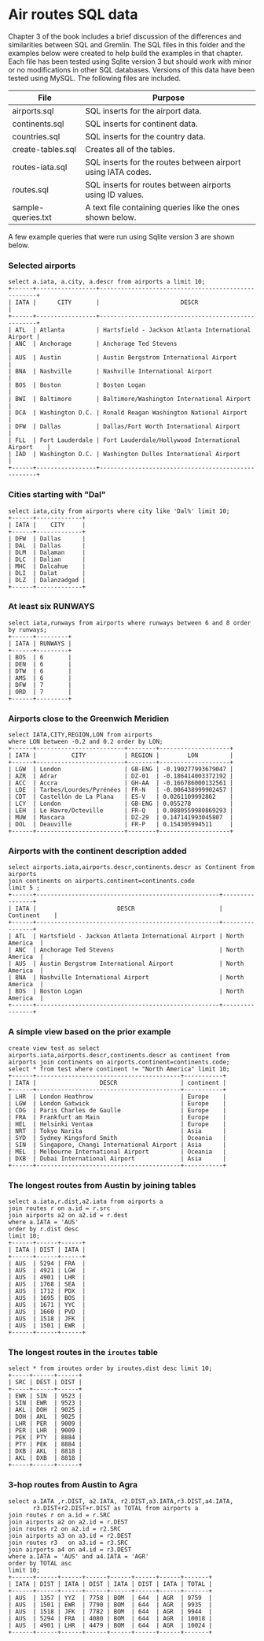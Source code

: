 
# Air routes SQL data

Chapter 3 of the book includes a brief discussion of the differences and similarities between SQL and Gremlin. The SQL files in this folder and the examples below were created to help build the examples in that chapter. Each file has been tested using Sqlite version 3 but should work with minor or no modifications in other SQL databases. Versions of this data have been tested using MySQL. The following files are included.

|File|Purpose|
|--|--|
|airports.sql|SQL inserts for the airport data.|
|continents.sql|SQL inserts for continent data.|
|countries.sql|SQL inserts for the country data.|
|create-tables.sql|Creates all of the tables.|
|routes-iata.sql|SQL inserts for the routes between airport using IATA codes.|
|routes.sql|SQL inserts for routes between airports using ID values.|
|sample-queries.txt|A text file containing queries like the ones shown below.|

A few example queries that were run using Sqlite version 3 are shown below.

### Selected airports

```
select a.iata, a.city, a.descr from airports a limit 10;
+------+-----------------+----------------------------------------------------+
| IATA |      CITY       |                       DESCR                        |
+------+-----------------+----------------------------------------------------+
| ATL  | Atlanta         | Hartsfield - Jackson Atlanta International Airport |
| ANC  | Anchorage       | Anchorage Ted Stevens                              |
| AUS  | Austin          | Austin Bergstrom International Airport             |
| BNA  | Nashville       | Nashville International Airport                    |
| BOS  | Boston          | Boston Logan                                       |
| BWI  | Baltimore       | Baltimore/Washington International Airport         |
| DCA  | Washington D.C. | Ronald Reagan Washington National Airport          |
| DFW  | Dallas          | Dallas/Fort Worth International Airport            |
| FLL  | Fort Lauderdale | Fort Lauderdale/Hollywood International Airport    |
| IAD  | Washington D.C. | Washington Dulles International Airport            |
+------+-----------------+----------------------------------------------------+
```

### Cities starting with "Dal"

```
select iata,city from airports where city like 'Dal%' limit 10;
+------+-------------+
| IATA |    CITY     |
+------+-------------+
| DFW  | Dallas      |
| DAL  | Dallas      |
| DLM  | Dalaman     |
| DLC  | Dalian      |
| MHC  | Dalcahue    |
| DLI  | Dalat       |
| DLZ  | Dalanzadgad |
+------+-------------+
```

### At least six RUNWAYS

```
select iata,runways from airports where runways between 6 and 8 order by runways;
+------+---------+
| IATA | RUNWAYS |
+------+---------+
| BOS  | 6       |
| DEN  | 6       |
| DTW  | 6       |
| AMS  | 6       |
| DFW  | 7       |
| ORD  | 7       |
+------+---------+
```

### Airports close to the Greenwich Meridien

```
select IATA,CITY,REGION,LON from airports
where LON between -0.2 and 0.2 order by LON;
+------+-------------------------+--------+--------------------+
| IATA |          CITY           | REGION |        LON         |
+------+-------------------------+--------+--------------------+
| LGW  | London                  | GB-ENG | -0.190277993679047 |
| AZR  | Adrar                   | DZ-01  | -0.186414003372192 |
| ACC  | Accra                   | GH-AA  | -0.166786000132561 |
| LDE  | Tarbes/Lourdes/Pyrénées | FR-N   | -0.006438999902457 |
| CDT  | Castellón de La Plana   | ES-V   | 0.0261109992862    |
| LCY  | London                  | GB-ENG | 0.055278           |
| LEH  | Le Havre/Octeville      | FR-Q   | 0.0880559980869293 |
| MUW  | Mascara                 | DZ-29  | 0.147141993045807  |
| DOL  | Deauville               | FR-P   | 0.154305994511     |
+------+-------------------------+--------+--------------------+
```
### Airports with the continent description added

```
select airports.iata,airports.descr,continents.descr as Continent from airports
join continents on airports.continent=continents.code
limit 5 ;
+------+----------------------------------------------------+----------------+
| IATA |                       DESCR                        |   Continent    |
+------+----------------------------------------------------+----------------+
| ATL  | Hartsfield - Jackson Atlanta International Airport | North America  |
| ANC  | Anchorage Ted Stevens                              | North America  |
| AUS  | Austin Bergstrom International Airport             | North America  |
| BNA  | Nashville International Airport                    | North America  |
| BOS  | Boston Logan                                       | North America  |
+------+----------------------------------------------------+----------------+
```
### A simple view based on the prior example

```
create view test as select airports.iata,airports.descr,continents.descr as continent from airports join continents on airports.continent=continents.code;
select * from test where continent != "North America" limit 10;
+------+-----------------------------------------+-----------+
| IATA |                  DESCR                  | continent |
+------+-----------------------------------------+-----------+
| LHR  | London Heathrow                         | Europe    |
| LGW  | London Gatwick                          | Europe    |
| CDG  | Paris Charles de Gaulle                 | Europe    |
| FRA  | Frankfurt am Main                       | Europe    |
| HEL  | Helsinki Ventaa                         | Europe    |
| NRT  | Tokyo Narita                            | Asia      |
| SYD  | Sydney Kingsford Smith                  | Oceania   |
| SIN  | Singapore, Changi International Airport | Asia      |
| MEL  | Melbourne International Airport         | Oceania   |
| DXB  | Dubai International Airport             | Asia      |
+------+-----------------------------------------+-----------+
```
### The longest routes from Austin by joining tables

```
select a.iata,r.dist,a2.iata from airports a
join routes r on a.id = r.src
join airports a2 on a2.id = r.dest
where a.IATA = 'AUS'
order by r.dist desc
limit 10;
+------+------+------+
| IATA | DIST | IATA |
+------+------+------+
| AUS  | 5294 | FRA  |
| AUS  | 4921 | LGW  |
| AUS  | 4901 | LHR  |
| AUS  | 1768 | SEA  |
| AUS  | 1712 | PDX  |
| AUS  | 1695 | BOS  |
| AUS  | 1671 | YYC  |
| AUS  | 1660 | PVD  |
| AUS  | 1518 | JFK  |
| AUS  | 1501 | EWR  |
+------+------+------+
```
### The longest routes in the `iroutes` table

```
select * from iroutes order by iroutes.dist desc limit 10;
+-----+------+------+
| SRC | DEST | DIST |
+-----+------+------+
| EWR | SIN  | 9523 |
| SIN | EWR  | 9523 |
| AKL | DOH  | 9025 |
| DOH | AKL  | 9025 |
| LHR | PER  | 9009 |
| PER | LHR  | 9009 |
| PEK | PTY  | 8884 |
| PTY | PEK  | 8884 |
| DXB | AKL  | 8818 |
| AKL | DXB  | 8818 |
+-----+------+------+
```
### 3-hop routes from Austin to Agra

```
select a.IATA ,r.DIST, a2.IATA, r2.DIST,a3.IATA,r3.DIST,a4.IATA,
       r3.DIST+r2.DIST+r.DIST as TOTAL from airports a
join routes r on a.id = r.SRC
join airports a2 on a2.id = r.DEST
join routes r2 on a2.id = r2.SRC
join airports a3 on a3.id = r2.DEST
join routes r3   on a3.id = r3.SRC
join airports a4 on a4.id = r3.DEST
where a.IATA = 'AUS' and a4.IATA = 'AGR'
order by TOTAL asc
limit 10;
+------+------+------+------+------+------+------+-------+
| IATA | DIST | IATA | DIST | IATA | DIST | IATA | TOTAL |
+------+------+------+------+------+------+------+-------+
| AUS  | 1357 | YYZ  | 7758 | BOM  | 644  | AGR  | 9759  |
| AUS  | 1501 | EWR  | 7790 | BOM  | 644  | AGR  | 9935  |
| AUS  | 1518 | JFK  | 7782 | BOM  | 644  | AGR  | 9944  |
| AUS  | 5294 | FRA  | 4080 | BOM  | 644  | AGR  | 10018 |
| AUS  | 4901 | LHR  | 4479 | BOM  | 644  | AGR  | 10024 |
+------+------+------+------+------+------+------+-------+  
```
